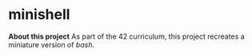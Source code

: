 # minishell
**About this project**
As part of the 42 curriculum, this project recreates a miniature version of *bash*. 
